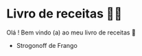 # Livro de receitas :man_cook:

Olá ! Bem vindo (a) ao meu livro de receitas :wave:

- Strogonoff de Frango

